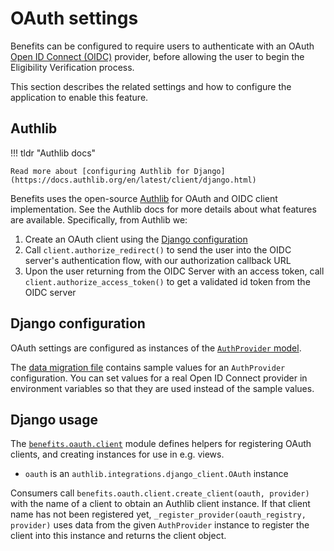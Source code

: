 # OAuth settings

Benefits can be configured to require users to authenticate with an OAuth [Open ID Connect (OIDC)](https://openid.net/connect/)
provider, before allowing the user to begin the Eligibility Verification process.

This section describes the related settings and how to configure the application to enable this feature.

## Authlib

!!! tldr "Authlib docs"

    Read more about [configuring Authlib for Django](https://docs.authlib.org/en/latest/client/django.html)

Benefits uses the open-source [Authlib](https://authlib.org/) for OAuth and OIDC client implementation. See the Authlib docs
for more details about what features are available. Specifically, from Authlib we:

1. Create an OAuth client using the [Django configuration](#django-configuration)
1. Call `client.authorize_redirect()` to send the user into the OIDC server's authentication flow, with our authorization
   callback URL
1. Upon the user returning from the OIDC Server with an access token, call `client.authorize_access_token()` to get a validated
   id token from the OIDC server

## Django configuration

OAuth settings are configured as instances of the [`AuthProvider` model](../development/models-migrations.md).

The [data migration file](./data.md) contains sample values for an `AuthProvider` configuration. You can set values for a real Open ID Connect provider in environment variables so that they are used instead of the sample values.

## Django usage

The [`benefits.oauth.client`][oauth-client] module defines helpers for registering OAuth clients, and creating instances for
use in e.g. views.

- `oauth` is an `authlib.integrations.django_client.OAuth` instance

Consumers call `benefits.oauth.client.create_client(oauth, provider)` with the name of a client to obtain an Authlib client
instance. If that client name has not been registered yet, `_register_provider(oauth_registry, provider)` uses data from the given `AuthProvider` instance to register the client into this instance and returns the client object.

[oauth-client]: https://github.com/cal-itp/benefits/blob/dev/benefits/oauth/client.py
